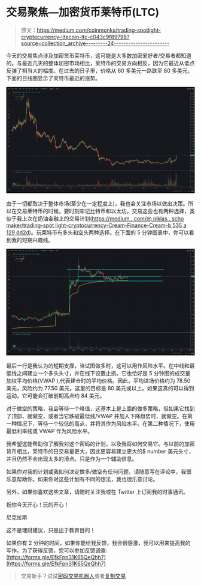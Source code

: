 # 交易聚焦—加密货币莱特币(LTC)

> 原文：<https://medium.com/coinmonks/trading-spotlight-cryptocurrency-litecoin-ltc-c043c9f89798?source=collection_archive---------24----------------------->

今天的交易焦点涉及加密货币莱特币，这可能是大多数加密爱好者/交易者都知道的。与最近几天的整体加密市场相比，莱特币的交易方向相反，因为它最近从低点反弹了相当大的幅度。在过去的日子里，价格从 60 多美元一路跌至 80 多美元。下面的日线图显示了莱特币最近的涨势。

![](img/ac55a47d63dcfc7d95a501e1bea70d70.png)

由于一切都取决于整体市场(至少在一定程度上)，我也会关注市场以做出决策。所以在交易莱特币的时候，要时刻牢记比特币和以太坊。交易这些也有两种选择，类似于我上次在奶油金融上的交易计划([https://medium . com/@ niklas . scho maker/trading-spot light-cryptocurrency-Cream-Finance-Cream-b 535 a 129 dd2d](/@niklas.schomaker/trading-spotlight-cryptocurrency-cream-finance-cream-b535a129dd2d))。玩莱特币有多头和空头两种选择。在下面的 5 分钟图表中，你可以看到我的短期兴趣线。

![](img/1ade2360dd7de4bacb45e74a4fa96673.png)

最后一行是我认为的短期支撑，当试图做多时，这可以用作风险水平。在中线和最低线之间建立一个多头头寸，并在线下设置止损。它也恰好是 5 分钟图的成交量加权平均价格(VWAP ),代表建仓时的平均价格。因此，平均进场价格约为 78.50 美元，风险约为 77.50 美元。这里的目标是 80 美元或以上。如果这真的可以得到运动，它可能会打破前期高点约 84 美元。

对于做空的策略，我会等待一个峰值，这基本上是上面的做多策略，但如果它找到了顶部，就做空，或者当它跌破最低线/VWAP 并加入下降趋势时，就做空。在第一种情况下，等待一个较低的高点，并将其作为风险水平。在第二种情况下，使用最低利率线或 VWAP 作为风险水平。

我希望这能帮助你了解我对这个密码的计划，以及我将如何交易它。与以前的加密货币相比，莱特币的日交易量更大，因此更容易建立更大的$ number 美元头寸，并且仍然不会出现太多的滑点。只是作为一个辅助信息。

如果你对我的计划或我如何决定做多/做空有任何问题，请随意写在评论中，我很乐意帮助你。如果你对这些计划有不同的想法，我也很乐意讨论。

另外，如果你喜欢这些文章，请随时关注我或在 Twitter 上订阅我的时事通讯。

祝你今天开心！玩的开心！

尼克拉斯

这不是理财建议，只是出于教育目的！

如果你有 2 分钟的时间，如果你能给我反馈，我会很感激，我可以用来提高我的写作。为了获得反馈，您可以参加反馈调查:[https://forms.gle/EfkFpn31K65QeQhh7](https://forms.gle/EfkFpn31K65QeQhh7)

> 交易新手？试试[密码交易机器人](/coinmonks/crypto-trading-bot-c2ffce8acb2a)或者[复制交易](/coinmonks/top-10-crypto-copy-trading-platforms-for-beginners-d0c37c7d698c)